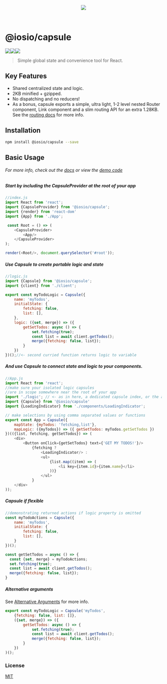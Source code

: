 <p align="center">

<img src="https://raw.githubusercontent.com/iosio/capsule/master/capsuleLogo.svg?sanitize=true"/>
</p>

<br/>

# @iosio/capsule

<img src="https://img.shields.io/circleci/project/github/iosio/capsule.svg?style=flat-square" /><img src="https://img.shields.io/npm/v/@iosio/capsule.svg?style=flat-square" /><img src="https://img.shields.io/bundlephobia/minzip/@iosio/capsule@4.0.0.svg?style=flat-square" />

> Simple global state and convenience tool for React.

## Key Features

- Shared centralized state and logic.
- 2KB minified + gzipped.
- No dispatching and no reducers!
- As a bonus, capsule exports a simple, ultra light, 1-2 level nested Router component, Link component and a slim routing API for an extra 1.28KB. See the [routing docs](https://github.com/iosio/capsule/blob/master/docs/routing/README.md) for more info.

## Installation 

```sh
npm install @iosio/capsule --save
```

## Basic Usage

###### *For more info, check out the [docs](https://github.com/iosio/capsule/tree/master/docs) or view the [demo code](https://github.com/iosio/capsule/tree/master/demo/src)*

##### Start by including the CapsuleProvider at the root of your app

```js
//index.js
import React from 'react';
import {CapsuleProvider} from '@iosio/capsule';
import {render} from 'react-dom'
import {App} from './App';

 const Root = () => (
    <CapsuleProvider>
        <App/>
    </CapsuleProvider>
);

render(<Root/>, document.querySelector('#root'));

```

##### Use Capsule to create portable logic and state

```js
//logic.js
import {Capsule} from '@iosio/capsule';
import {client} from './client';

export const myTodoLogic = Capsule({
    name: 'myTodos',
    initialState: {
        fetching: false,
        list: [],
    },
    logic: ({set, merge}) => ({
        getSetTodos: async () => {
            set.fetching(true);
            const list = await client.getTodos();
            merge({fetching: false, list});
        }
    })
})();//<- second curried function returns logic to variable
```

##### And use Capsule to connect state and logic to your components.

```js
//App.js
import React from 'react';
//make sure your isolated logic capsules 
//are in scope somewhere near the root of your app
import './logic'; // <- as in here, a dedicated capsule index, or the app index.js file
import {Capsule} from '@iosio/capsule'
import {LoadingIndicator} from './components/LoadingIndicator';

// make selections by using comma separated values or functions
export const App = Capsule({
    mapState: {myTodos: 'fetching,list'}, 
    mapLogic: ({myTodos}) => ({ getSetTodos: myTodos.getSetTodos })
})(({list, fetching, getSetTodos}) => (
    <div>
        <Button onClick={getSetTodos} text={'GET MY TODOS!'}/>
            {fetching ?
                <LoadingIndicator/> :
                <ul>
                    {list.map((item) => (
                        <li key={item.id}>{item.name}</li>
                    ))}
                </ul>
            }
    </div>
));
```

##### Capsule if flexible 
```js
//demonstrating returned actions if logic property is omitted
const myTodoActions = Capsule({
    name: 'myTodos',
    initialState: {
        fetching: false,
        list: [],
    }
})();

const getSetTodos = async () => {
  const {set, merge} = myTodoActions;
  set.fetching(true);
  const list = await client.getTodos();
  merge({fetching: false, list});
}
```
##### Alternative arguments 
See [Alternative Arguments](https://github.com/iosio/capsule/blob/master/docs/alternative_arguments.md) for more info.
```js
export const myTodoLogic = Capsule('myTodos',
    {fetching: false, list: []},
    ({set, merge}) => ({
        getSetTodos: async () => {
            set.fetching(true);
            const list = await client.getTodos();
            merge({fetching: false, list});
        }
    })
)();
```
### License

[MIT]

[MIT]: https://choosealicense.com/licenses/mit/
